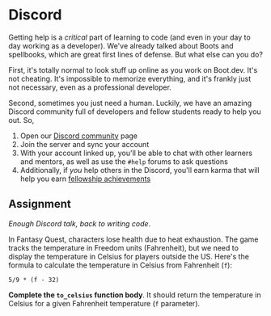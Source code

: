 # Discord

Getting help is a _critical_ part of learning to code (and even in your day to day working as a developer). We've already talked about Boots and spellbooks, which are great first lines of defense. But what else can you do?

First, it's totally normal to look stuff up online as you work on Boot.dev. It's not cheating. It's impossible to memorize everything, and it's frankly just not necessary, even as a professional developer.

Second, sometimes you just need a human. Luckily, we have an amazing Discord community full of developers and fellow students ready to help you out. So,

1. Open our [Discord community](https://www.boot.dev/community) page
2. Join the server and sync your account
3. With your account linked up, you'll be able to chat with other learners and mentors, as well as use the `#help` forums to ask questions
4. Additionally, if _you_ help others in the Discord, you'll earn karma that will help you earn [fellowship achievements](https://www.boot.dev/lessons/0f4fa755-1ce7-468b-bf34-c1460e97bf28#)

## Assignment

_Enough Discord talk, back to writing code_.

In Fantasy Quest, characters lose health due to heat exhaustion. The game tracks the temperature in Freedom units (Fahrenheit), but we need to display the temperature in Celsius for players outside the US. Here's the formula to calculate the temperature in Celsius from Fahrenheit (`f`):

```
5/9 * (f - 32)
```

**Complete the `to_celsius` function body**. It should return the temperature in Celsius for a given Fahrenheit temperature (`f` parameter).